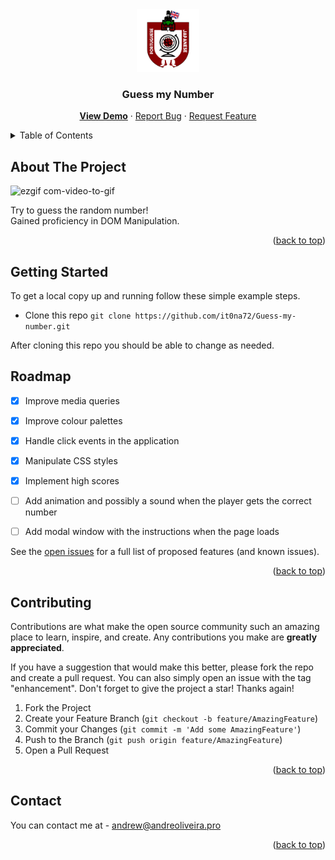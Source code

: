 <div align="center">
  <a href="https://it0na72.github.io/Guess-my-number/">
    <img src="logo.png" alt="Logo" width="100" height="100">
  </a>
<h3 align="center">Guess my Number</h3>

  <p align="center">
    <a href="https://it0na72.github.io/Guess-my-number/"><b>View Demo</b></a>
    ·
    <a href="https://github.com/it0na72/Guess-my-number/issues">Report Bug</a>
    ·
    <a href="https://github.com/it0na72/Guess-my-number/issues">Request Feature</a>
  </p>
</div>



<!-- TABLE OF CONTENTS -->
<details>
  <summary>Table of Contents</summary>
  <ol>
    <li>
      <a href="#about-the-project">About The Project</a>
    </li>
    <li>
      <a href="#getting-started">Getting Started</a>
    </li>
    <li><a href="#roadmap">Roadmap</a></li>
    <li><a href="#contributing">Contributing</a></li>
    <li><a href="#contact">Contact</a></li>
  </ol>
</details>



<!-- ABOUT THE PROJECT -->
## About The Project
![ezgif com-video-to-gif](https://github.com/it0na72/Guess-my-number/assets/56265972/8c880384-4e81-4d96-857b-04b931d9c795)

Try to guess the random number!<br>
Gained proficiency in DOM Manipulation.


<p align="right">(<a href="#readme-top">back to top</a>)</p>


<!-- GETTING STARTED -->
## Getting Started

To get a local copy up and running follow these simple example steps.
- Clone this repo
```git clone https://github.com/it0na72/Guess-my-number.git```

After cloning this repo you should be able to change as needed.

<!-- ROADMAP -->
## Roadmap

- [x] Improve media queries
- [x] Improve colour palettes
- [x] Handle click events in the application
- [x] Manipulate CSS styles
- [x] Implement high scores
- [ ] Add animation and possibly a sound when the player gets the correct number
- [ ] Add modal window with the instructions when the page loads 


See the [open issues](https://github.com/it0na72/Guess-my-number/issues) for a full list of proposed features (and known issues).

<p align="right">(<a href="#readme-top">back to top</a>)</p>


<!-- CONTRIBUTING -->
## Contributing

Contributions are what make the open source community such an amazing place to learn, inspire, and create. Any contributions you make are **greatly appreciated**.

If you have a suggestion that would make this better, please fork the repo and create a pull request. You can also simply open an issue with the tag "enhancement".
Don't forget to give the project a star! Thanks again!

1. Fork the Project
2. Create your Feature Branch (`git checkout -b feature/AmazingFeature`)
3. Commit your Changes (`git commit -m 'Add some AmazingFeature'`)
4. Push to the Branch (`git push origin feature/AmazingFeature`)
5. Open a Pull Request

<p align="right">(<a href="#readme-top">back to top</a>)</p>

<!-- CONTACT -->
## Contact

You can contact me at - andrew@andreoliveira.pro

<p align="right">(<a href="#readme-top">back to top</a>)</p>
